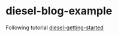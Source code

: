 diesel-blog-example
===================

Following tutorial [diesel-getting-started](https://diesel.rs/guides/getting-started)